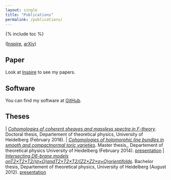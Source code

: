 ```yaml
---
layout: single
title: "Publications"
permalink: /publications/
---
```


{% include toc %}

 ([Inspire](https://inspirehep.net/author/profile/M.Bies.1),
 [arXiv](https://arxiv.org/search/hep-th?searchtype=author&query=Bies%2C+M))


## Paper

Look at [Inspire](https://inspirehep.net/author/profile/M.Bies.1) to see my papers.

<!--## Or that way?
2 | Mohamed Barakat, [*jets. A MAPLE-package for formal differential geometry*](http://www.algebra.mathematik.uni-siegen.de/barakat/casc/casc.pdf). Computer algebra in scientific computing, (EACA Konstanz), Springer, Berlin (2001), 1-12. 
1 | Mohamed Barakat and Martin Oberlack, Reduction and long time behaviour of homogeneous turbulence under spatially constant mean-velocity gradient. Advances in turbulence VIII: Proc. of the 8th European Turbulence Conference, Barcelona, Spain (2000), 865-868.-->

## Software
You can find my software at [GitHub](https://github.com/herearound).

## Theses
| [*Cohomologies of coherent sheaves and massless spectra in F-theory*](https://arxiv.org/abs/1802.08860). Doctoral thesis, Departement of theoretical physics, University of Heidelberg (February 2018).
| [*Cohomologies of holomorphic line bundles in smooth and compactnormal toric varieties*](/Master_thesis_MartinBies.pdf). Master thesis,, Departement of theoretical physics University of Heidelberg (February 2014). [presentation](/Master_thesis_presentation.pdf)
| [*Intersecting D6-brane models onT2×T2×T2/(σ×Ω)andT2×T2×T2/(Z2×Z2×σ×Ω)orientifolds*](/Bachelor_thesis_MartinBies.pdf). Bachelor thesis, Departement of theoretical physics, University of Heidelberg (August 2012). [presentation](/Bachelor_thesis_presentation.pdf)
